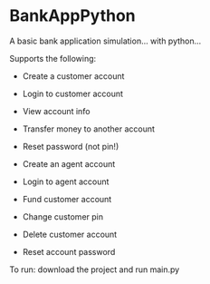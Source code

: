 # BankAppPython
A basic bank application simulation... with python...

Supports the following:

- Create a customer account
- Login to customer account
- View account info
- Transfer money to another account
- Reset password (not pin!)


- Create an agent account
- Login to agent account
- Fund customer account
- Change customer pin
- Delete customer account
- Reset account password

To run: download the project and run main.py
